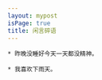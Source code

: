 ```yaml
---
layout: mypost
isPage: true
title: 闲言碎语
---
```


```
* 昨晚没睡好今天一天都没精神。
```
```
* 我喜欢下雨天。
```
